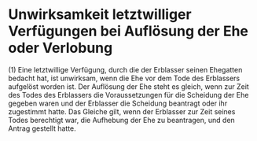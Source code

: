 # Unwirksamkeit letztwilliger Verfügungen bei Auflösung der Ehe oder Verlobung

(1) Eine letztwillige Verfügung, durch die der Erblasser seinen Ehegatten bedacht hat, ist unwirksam, wenn die Ehe vor dem Tode des Erblassers aufgelöst worden ist. Der Auflösung der Ehe steht es gleich, wenn zur Zeit des Todes des Erblassers die Voraussetzungen für die Scheidung der Ehe gegeben waren und der Erblasser die Scheidung beantragt oder ihr zugestimmt hatte. Das Gleiche gilt, wenn der Erblasser zur Zeit seines Todes berechtigt war, die Aufhebung der Ehe zu beantragen, und den Antrag gestellt hatte.